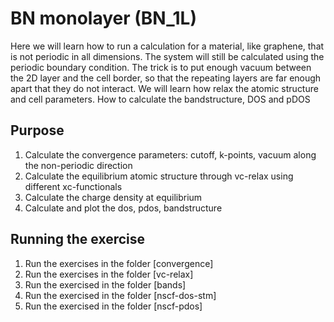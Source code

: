 
# BN monolayer (BN_1L)
Here we will learn how to run a calculation for a material, like graphene, that is not periodic in all dimensions.
The system will still be calculated using the periodic boundary condition.
The trick is to put enough vacuum between the 2D layer and the cell border, 
so that the repeating layers are far enough apart that they do not interact.
We will learn how relax the atomic structure and cell parameters. How to calculate the bandstructure, DOS and pDOS

## Purpose
  1. Calculate the convergence parameters: cutoff, k-points, vacuum along the non-periodic direction
  2. Calculate the equilibrium atomic structure through vc-relax using different xc-functionals
  3. Calculate the charge density at equilibrium
  4. Calculate and plot the dos, pdos, bandstructure

## Running the exercise
  1. Run the exercises in the folder [convergence]
  2. Run the exercises in the folder [vc-relax]
  3. Run the exercised in the folder [bands]
  4. Run the exercised in the folder [nscf-dos-stm]
  5. Run the exercised in the folder [nscf-pdos]


